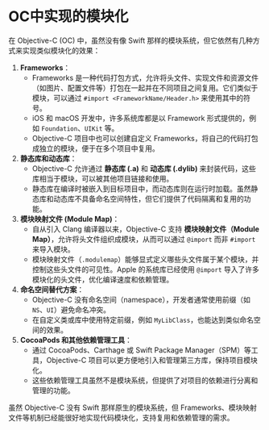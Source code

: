 # OC中实现的模块化

在 Objective-C (OC) 中，虽然没有像 Swift 那样的模块系统，但它依然有几种方式来实现类似模块化的效果：

1. **Frameworks**：
   * Frameworks 是一种代码打包方式，允许将头文件、实现文件和资源文件（如图片、配置文件等）打包在一起并在不同项目之间复用。它们类似于模块，可以通过 `#import <FrameworkName/Header.h>` 来使用其中的符号。
   * iOS 和 macOS 开发中，许多系统库都是以 Framework 形式提供的，例如 `Foundation`、`UIKit` 等。
   * Objective-C 项目中也可以创建自定义 Frameworks，将自己的代码打包成独立的模块，便于在多个项目中复用。
2. **静态库和动态库**：
   * Objective-C 允许通过 **静态库 (.a)** 和 **动态库 (.dylib)** 来封装代码，这些库相当于模块，可以被其他项目链接和使用。
   * 静态库在编译时被嵌入到目标项目中，而动态库则在运行时加载。虽然静态库和动态库不具备命名空间特性，但它们提供了代码隔离和复用的功能。
3. **模块映射文件 (Module Map)**：
   * 自从引入 Clang 编译器以来，Objective-C 支持 **模块映射文件（Module Map）**，允许将头文件组织成模块，从而可以通过 `@import` 而非 `#import` 来导入模块。
   * 模块映射文件（`.modulemap`）能够显式定义哪些头文件属于某个模块，并控制这些头文件的可见性。Apple 的系统库已经使用 `@import` 导入了许多模块化的头文件，优化编译速度和依赖管理。
4. **命名空间替代方案**：
   * Objective-C 没有命名空间（namespace），开发者通常使用前缀（如 `NS`、`UI`）避免命名冲突。
   * 在自定义类或库中使用特定前缀，例如 `MyLibClass`，也能达到类似命名空间的效果。
5. **CocoaPods 和其他依赖管理工具**：
   * 通过 CocoaPods、Carthage 或 Swift Package Manager（SPM）等工具，Objective-C 项目可以更方便地引入和管理第三方库，保持项目模块化。
   * 这些依赖管理工具虽然不是模块系统，但提供了对项目的依赖进行分离和管理的功能。

虽然 Objective-C 没有 Swift 那样原生的模块系统，但 Frameworks、模块映射文件等机制已经能很好地实现代码模块化，支持复用和依赖管理的需求。

